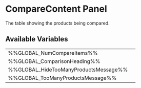 # <span class="jumptarget"> CompareContent Panel </span>

The table showing the products being compared.

## <span class="jumptarget"> Available Variables </span>
|||
|---|---|
| %%GLOBAL_NumCompareItems%% |
| %%GLOBAL_ComparisonHeading%% |
| %%GLOBAL_HideTooManyProductsMessage%% |
| %%GLOBAL_TooManyProductsMessage%% |
